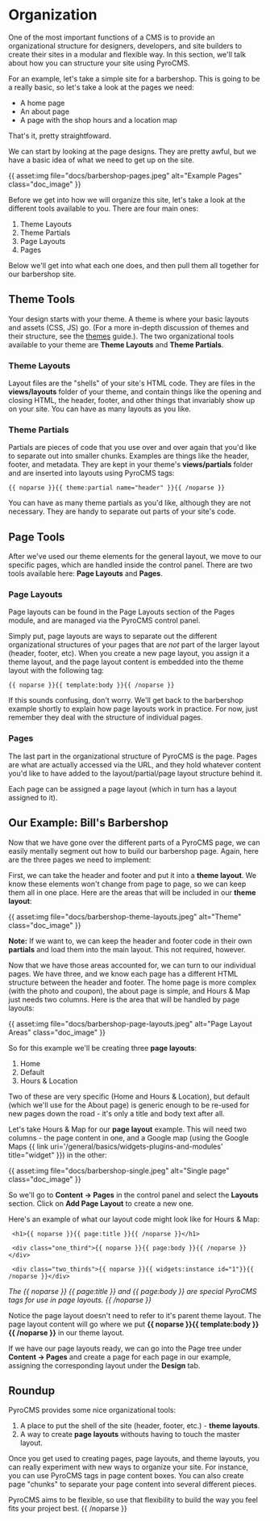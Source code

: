 # Organization

One of the most important functions of a CMS is to provide an organizational structure for designers, developers, and site builders to create their sites in a modular and flexible way. In this section, we'll talk about how you can structure your site using PyroCMS.

For an example, let's take a simple site for a barbershop. This is going to be a really basic, so let's take a look at the pages we need:

* A home page
* An about page
* A page with the shop hours and a location map

That's it, pretty straightfoward.

We can start by looking at the page designs. They are pretty awful, but we have a basic idea of what we need to get up on the site.

{{ asset:img file="docs/barbershop-pages.jpeg" alt="Example Pages" class="doc_image" }}

Before we get into how we will organize this site, let's take a look at the different tools available to you. There are four main ones:

1. Theme Layouts
2. Theme Partials
3. Page Layouts
4. Pages

Below we'll get into what each one does, and then pull them all together for our barbershop site.

## Theme Tools

Your design starts with your theme. A theme is where your basic layouts and assets (CSS, JS) go. (For a more in-depth discussion of themes and their structure, see the [themes](http://www.pyrocms.com/docs/2.0/theming-pyrocms/create-a-custom-theme) guide.). The two organizational tools available to your theme are **Theme Layouts** and **Theme Partials**.

### Theme Layouts

Layout files are the "shells" of your site's HTML code. They are files in the **views/layouts** folder of your theme, and contain things like the opening and closing HTML, the header, footer, and other things that invariably show up on your site. You can have as many layouts as you like.

### Theme Partials

Partials are pieces of code that you use over and over again that you'd like to separate out into smaller chunks. Examples are things like the header, footer, and metadata. They are kept in your theme's **views/partials** folder and are inserted into layouts using PyroCMS tags:

	{{ noparse }}{{ theme:partial name="header" }}{{ /noparse }}

You can have as many theme partials as you'd like, although they are not necessary. They are handy to separate out parts of your site's code.

## Page Tools

After we've used our theme elements for the general layout, we move to our specific pages, which are handled inside the control panel. There are two tools available here: **Page Layouts** and **Pages**.

### Page Layouts

Page layouts can be found in the Page Layouts section of the Pages module, and are managed via the PyroCMS control panel.

Simply put, page layouts are ways to separate out the different organizational structures of your pages that are _not_ part of the larger layout (header, footer, etc). When you create a new page layout, you assign it a theme layout, and the page layout content is embedded into the theme layout with the following tag:

	{{ noparse }}{{ template:body }}{{ /noparse }}

If this sounds confusing, don't worry. We'll get back to the barbershop example shortly to explain how page layouts work in practice. For now, just remember they deal with the structure of individual pages.

### Pages

The last part in the organizational structure of PyroCMS is the page. Pages are what are actually accessed via the URL, and they hold whatever content you'd like to have added to the layout/partial/page layout structure behind it.

Each page can be assigned a page layout (which in turn has a layout assigned to it).

## Our Example: Bill's Barbershop

Now that we have gone over the different parts of a PyroCMS page, we can easily mentally segment out how to build our barbershop page. Again, here are the three pages we need to implement:

First, we can take the header and footer and put it into a **theme layout**. We know these elements won't change from page to page, so we can keep them all in one place. Here are the areas that will be included in our **theme layout**:

{{ asset:img file="docs/barbershop-theme-layouts.jpeg" alt="Theme" class="doc_image" }}

<div class="tip"><strong>Note:</strong> If we want to, we can keep the header and footer code in their own <strong>partials</strong> and load them into the main layout. This not required, however.</div>  

Now that we have those areas accounted for, we can turn to our individual pages. We have three, and we know each page has a different HTML structure between the header and footer. The home page is more complex (with the photo and coupon), the about page is simple, and Hours & Map just needs two columns. Here is the area that will be handled by page layouts:

{{ asset:img file="docs/barbershop-page-layouts.jpeg" alt="Page Layout Areas" class="doc_image" }}

So for this example we'll be creating three **page layouts**:

1. Home
2. Default
3. Hours & Location

Two of these are very specific (Home and Hours & Location), but default (which we'll use for the About page) is generic enough to be re-used for new pages down the road - it's only a title and body text after all.

Let's take Hours & Map for our **page layout** example. This will need two columns - the page content in one, and a Google map (using the Google Maps {{ link uri='/general/basics/widgets-plugins-and-modules' title="widget" }}) in the other: 

{{ asset:img file="docs/barbershop-single.jpeg" alt="Single page" class="doc_image" }}

So we'll go to **Content &rarr; Pages** in the control panel and select the **Layouts** section. Click on **Add Page Layout** to create a new one.

Here's an example of what our layout code might look like for Hours & Map:

     <h1>{{ noparse }}{{ page:title }}{{ /noparse }}</h1>
     
     <div class="one_third">{{ noparse }}{{ page:body }}{{ /noparse }}</div>

     <div class="two_thirds">{{ noparse }}{{ widgets:instance id="1"}}{{ /noparse }}</div>

*The {{ noparse }} {{ page:title }}  and {{ page:body }} are special PyroCMS tags for use in page layouts. {{ /noparse }}*

Notice the page layout doesn't need to refer to it's parent theme layout. The page layout content will go where we put **{{ noparse }}{{ template:body }}{{ /noparse }}** in our theme layout.

If we have our page layouts ready, we can go into the Page tree under **Content &rarr; Pages** and create a page for each page in our example, assigning the corresponding layout under the **Design** tab.

## Roundup

PyroCMS provides some nice organizational tools:

1. A place to put the shell of the site (header, footer, etc.) - **theme layouts**.
2. A way to create **page layouts** withouts having to touch the master layout.

Once you get used to creating pages, page layouts, and theme layouts, you can really experiment with new ways to organize your site. For instance, you can use PyroCMS tags in page content boxes. You can also create page "chunks" to separate your page content into several different pieces.

PyroCMS aims to be flexible, so use that flexibility to build the way you feel fits your project best.
{{ /noparse }}
